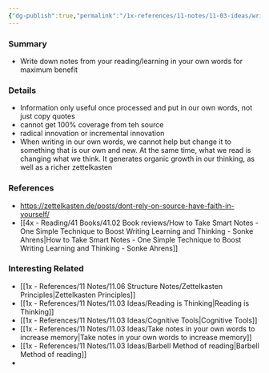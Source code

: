 ```yaml
---
{"dg-publish":true,"permalink":"/1x-references/11-notes/11-03-ideas/writing-notes-in-your-own-words-has-power/","title":"Use your own words","dgShowBacklinks":false}
---
```



### Summary
- Write down notes from your reading/learning in your own words for maximum benefit

### Details
- Information only useful once processed and put in our own words, not just copy quotes 
- cannot get 100% coverage from teh source
- radical innovation or incremental innovation
- When writing in our own words, we cannot help but change it to something that is our own and new. At the same time, what we read is changing what we think. It generates organic growth in our thinking, as well as a richer zettelkasten

### References
- https://zettelkasten.de/posts/dont-rely-on-source-have-faith-in-yourself/
- [[4x - Reading/41 Books/41.02 Book reviews/How to Take Smart Notes - One Simple Technique to Boost Writing Learning and Thinking - Sonke Ahrens\|How to Take Smart Notes - One Simple Technique to Boost Writing Learning and Thinking - Sonke Ahrens]]

### Interesting Related
- [[1x - References/11 Notes/11.06 Structure Notes/Zettelkasten Principles\|Zettelkasten Principles]]
- [[1x - References/11 Notes/11.03 Ideas/Reading is Thinking\|Reading is Thinking]]
- [[1x - References/11 Notes/11.03 Ideas/Cognitive Tools\|Cognitive Tools]]
- [[1x - References/11 Notes/11.03 Ideas/Take notes in your own words to increase memory\|Take notes in your own words to increase memory]]
- [[1x - References/11 Notes/11.03 Ideas/Barbell Method of reading\|Barbell Method of reading]]
- 

